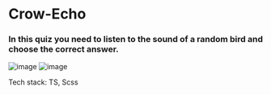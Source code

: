 # Crow-Echo

### In this quiz you need to listen to the sound of a random bird and choose the correct answer.


![image](https://user-images.githubusercontent.com/104726176/204366499-531d45b1-2e7d-4af7-aa83-8c1fd15ac212.png)
![image](https://user-images.githubusercontent.com/104726176/204366541-92de57da-8b92-487e-89b3-767daad99903.png)

Tech stack: TS, Scss
